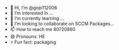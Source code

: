 - 👋 Hi, I’m @gopi112006
- 👀 I’m interested in ...
- 🌱 I’m currently learning ...
- 💞️ I’m looking to collaborate on SCCM Packages...
- 📫 How to reach me 80720860
- 😄 Pronouns: HE
- ⚡ Fun fact: packaging

<!---
gopi112006/gopi112006 is a ✨ special ✨ repository because its `README.md` (this file) appears on your GitHub profile.
You can click the Preview link to take a look at your changes.
--->
